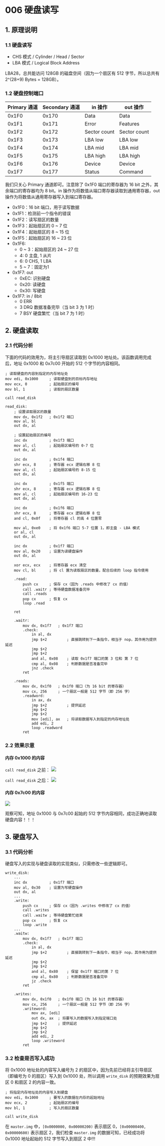 # 006 硬盘读写

## 1. 原理说明

### 1.1 硬盘读写

- CHS 模式 / Cylinder / Head / Sector
- LBA 模式 / Logical Block Address

LBA28，总共能访问 128GB 的磁盘空间（因为一个扇区有 512 字节，所以总共有 2^(28+9) Bytes = 128GB）。

### 1.2 硬盘控制端口

| Primary 通道            | Secondary 通道 | in 操作      | out 操作     |
| ----------------------- | -------------- | ------------ | ------------ |
| 0x1F0                   | 0x170          | Data         | Data         |
| 0x1F1                   | 0x171          | Error        | Features     |
| 0x1F2                   | 0x172          | Sector count | Sector count |
| 0x1F3                   | 0x173          | LBA low      | LBA low      |
| 0x1F4                   | 0x174          | LBA mid      | LBA mid      |
| 0x1F5                   | 0x175          | LBA high     | LBA high     |
| 0x1F6                   | 0x176          | Device       | Device       |
| 0x1F7                   | 0x177          | Status       | Command      |

我们只关心 Primary 通道即可。注意除了 0x1F0 端口的寄存器为 16 bit 之外，其余端口的寄存器均为 8 bit。in 操作为将数值从端口寄存器读取到通用寄存器，out 操作为将数值从通用寄存器写入到端口寄存器。

- 0x1F0：16 bit 端口，用于读写数据
- 0x1F1：检测前一个指令的错误
- 0x1F2：读写扇区的数量
- 0x1F3：起始扇区的 0 ~ 7 位
- 0x1F4：起始扇区的 8 ~ 15 位
- 0x1F5：起始扇区的 16 ~ 23 位
- 0x1F6:
    - 0 ~ 3：起始扇区的 24 ~ 27 位
    - 4: 0 主盘, 1 从片
    - 6: 0 CHS, 1 LBA
    - 5 ~ 7：固定为1
- 0x1F7: out
    - 0xEC: 识别硬盘
    - 0x20: 读硬盘
    - 0x30: 写硬盘
- 0x1F7: in / 8bit
    - 0 ERR
    - 3 DRQ 数据准备完毕（当 bit 3 为 1 时）
    - 7 BSY 硬盘繁忙（当 bit 7 为 1 时）

## 2. 硬盘读取

### 2.1 代码分析

下面的代码的效用为，将主引导扇区读取到 0x1000 地址处。该函数调用完成后，地址 0x1000 和 0x7c00 开始的 512 个字节的内容相同。

```x86asm
; 读取硬盘的内容到指定的内存地址处
mov edi, 0x1000     ; 读取硬盘到的目标内存地址
mov ecx, 0          ; 起始扇区的编号
mov bl, 1           ; 读取的扇区数量

call read_disk
```

```x86asm
read_disk:
    ; 设置读取扇区的数量
    mov dx, 0x1f2   ; 0x1f2 端口
    mov al, bl
    out dx, al

    ; 设置起始扇区的编号
    inc dx          ; 0x1f3 端口
    mov al, cl      ; 起始扇区编号的 0-7 位
    out dx, al

    inc dx          ; 0x1f4 端口
    shr ecx, 8      ; 寄存器 ecx 逻辑右移 8 位
    mov al, cl      ; 起始扇区编号的 8-15 位
    out dx, al

    inc dx          ; 0x1f5 端口
    shr ecx, 8      ; 寄存器 ecx 逻辑右移 8 位
    mov al, cl      ; 起始扇区编号的 16-23 位
    out dx, al

    inc dx          ; 0x1f6 端口
    shr ecx, 8      ; 寄存器 ecx 逻辑右移 8 位
    and cl, 0x0f    ; 将寄存器 cl 的高 4 位置零

    mov al, 0xe0    ; 将 0x1f6 端口 5-7 位置 1，即主盘 - LBA 模式
    or al, cl
    out dx, al

    inc dx          ; 0x1f7 端口
    mov al, 0x20    ; 设置为读硬盘操作
    out dx, al

    xor ecx, ecx    ; 将寄存器 ecx 清空
    mov cl, bl      ; 将 cl 置为读取扇区的数量，配合后续的 loop 指令使用

    .read:
        push cx     ; 保存 cx（因为 .reads 中修改了 cx 的值）
        call .waitr ; 等待硬盘数据准备完毕
        call .reads
        pop cx      ; 恢复 cx
        loop .read

    ret

    .waitr:
        mov dx, 0x1f7   ; 0x1f7 端口
        .check:
            in al, dx
            jmp $+2         ; 直接跳转到下一条指令，相当于 nop，其作用为提供延迟
            jmp $+2
            jmp $+2
            and al, 0x08    ; 读取 0x1f7 端口的第 3 位和 第 7 位
            cmp al, 0x08    ; 判断数据是否准备完毕
            jnz .check
        ret
    
    .reads:
        mov dx, 0x1f0   ; 0x1f0 端口（为 16 bit 的寄存器）
        mov cx, 256     ; 一个扇区一般是 512 字节（即 256 字）
        .readword:
            in ax, dx
            jmp $+2         ; 提供延迟
            jmp $+2
            jmp $+2
            mov [edi], ax   ; 将读取数据写入到指定的内存地址处
            add edi, 2
            loop .readword
        ret

```

### 2.2 效果示意

#### 内存 0x1000 的内容

`call read_disk` 之前：
![](../images/6-1.png)

`call read_disk` 之后：
![](../images/6-2.png)

#### 内存 0x7c00 的内容

![](../images/6-3.png)

观察可知，地址 0x1000 与 0x7c00 起始的 512 字节内容相同，成功正确地读取硬盘内容！！！

## 3. 硬盘写入

### 3.1 代码分析
 
硬盘写入的实现与硬盘读取的实现类似，只需修改一些逻辑即可。

```x86asm
write_disk:
    ...
    inc dx          ; 0x1f7 端口
    mov al, 0x30    ; 设置为写硬盘操作
    out dx, al
    ...
    .write:
        push cx     ; 保存 cx（因为 .writes 中修改了 cx 的值）
        call .writes
        call .waitw ; 等待硬盘繁忙结束
        pop cx      ; 恢复 cx
        loop .write
    ...
    .waitw:
        mov dx, 0x1f7   ; 0x1f7 端口
        .check:
            in al, dx
            jmp $+2         ; 直接跳转到下一条指令，相当于 nop，其作用为提供延迟
            jmp $+2
            jmp $+2
            and al, 0x80    ; 保留 0x1f7 端口的第 7 位
            cmp al, 0x80    ; 判断数据是否准备完毕
            jz .check
        ret
    
    .writes:
        mov dx, 0x1f0   ; 0x1f0 端口（为 16 bit 的寄存器）
        mov cx, 256     ; 一个扇区一般是 512 字节（即 256 字）
        .writeword:
            mov ax, [edi]
            out dx, ax  ; 将要写入的数据写入到指定端口处
            jmp $+2     ; 提供延迟
            jmp $+2
            jmp $+2
            add edi, 2
            loop .writeword
        ret
```

### 3.2 检查是否写入成功

将 0x1000 地址处的内容写入编号为 2 的扇区中，因为先前已经将主引导扇区（即编号为 0 的扇区）写入到 0x1000 处，所以调用 `write_disk` 的预期效果为扇区 0 和扇区 2 的内容一致。

```x86asm
; 将指定内存地址处的内容写入到硬盘
mov edi, 0x1000     ; 要写入的数据在内存的起始地址
mov ecx, 2          ; 起始扇区的编号
mov bl, 1           ; 写入的扇区数量

call write_disk
```

在 `master.img` 中，`[0x0000000, 0x00000200)` 表示扇区 0，`[0x00000400, 0x00000600)` 表示扇区 2，我们检查 `master.img` 的数据可知，已经成功将 0x1000 地址起始的 512 字节写入到扇区 2 中!!!